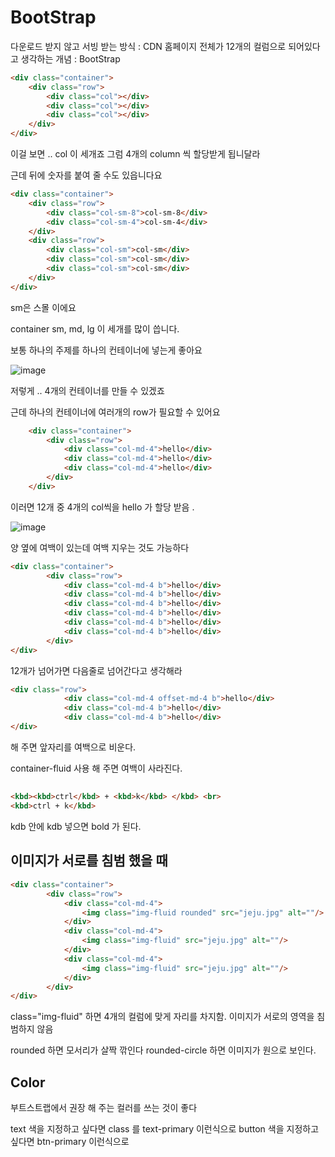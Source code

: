 # BootStrap

다운로드 받지 않고 서빙 받는 방식 : CDN 
홈페이지 전체가 12개의 컬럼으로 되어있다고 생각하는 개념 : BootStrap

```html
<div class="container">
    <div class="row">
        <div class="col"></div>
        <div class="col"></div>
        <div class="col"></div>
    </div>
</div>
```

이걸 보면 .. col 이 세개죠 
그럼 4개의 column 씩 할당받게 됩니달라

근데 뒤에 숫자를 붙여 줄 수도 있읍니다요 

```html
<div class="container">
    <div class="row">
        <div class="col-sm-8">col-sm-8</div>
        <div class="col-sm-4">col-sm-4</div>
    </div>
    <div class="row">
        <div class="col-sm">col-sm</div>
        <div class="col-sm">col-sm</div>
        <div class="col-sm">col-sm</div>
    </div>
</div>
```

sm은 스몰 이에요 

container sm, md, lg 이 세개를 많이 씁니다. 

보통 하나의 주제를 하나의 컨테이너에 넣는게 좋아요 

![image](https://user-images.githubusercontent.com/64348346/159524108-33a31014-a1d8-40df-be0d-1766471e188b.png)

저렇게 .. 4개의 컨테이너를 만들 수 있겠죠 

근데 하나의 컨테이너에 여러개의 row가 필요할 수 있어요 

```html
    <div class="container">
        <div class="row">
            <div class="col-md-4">hello</div>
            <div class="col-md-4">hello</div>
            <div class="col-md-4">hello</div>
        </div>
    </div>
```

이러면 12개 중 4개의 col씩을 hello 가 할당 받음 .


![image](https://user-images.githubusercontent.com/64348346/159524748-60f8bfbc-163e-4255-a2da-c8899df898ef.png)

양 옆에 여백이 있는데 여백 지우는 것도 가능하다

```html
<div class="container">
        <div class="row">
            <div class="col-md-4 b">hello</div>
            <div class="col-md-4 b">hello</div>
            <div class="col-md-4 b">hello</div>
            <div class="col-md-4 b">hello</div>
            <div class="col-md-4 b">hello</div>
            <div class="col-md-4 b">hello</div>
        </div>
</div>
```

12개가 넘어가면 다음줄로 넘어간다고 생각해라 

```html
<div class="row">
            <div class="col-md-4 offset-md-4 b">hello</div>
            <div class="col-md-4 b">hello</div>
            <div class="col-md-4 b">hello</div>
</div>
```

해 주면 앞자리를 여백으로 비운다. 

container-fluid 사용 해 주면 여백이 사라진다. 

## <kdb>
```html
<kbd><kbd>ctrl</kbd> + <kbd>k</kbd> </kbd> <br>
<kbd>ctrl + k</kbd>
```
kdb 안에 kdb 넣으면 bold 가 된다. 

## 이미지가 서로를 침범 했을 때
```html
<div class="container">
        <div class="row">
            <div class="col-md-4">
                <img class="img-fluid rounded" src="jeju.jpg" alt=""/>
            </div>
            <div class="col-md-4">
                <img class="img-fluid" src="jeju.jpg" alt=""/>
            </div>
            <div class="col-md-4">
                <img class="img-fluid" src="jeju.jpg" alt=""/>
            </div>
        </div>
</div>
```

class="img-fluid" 하면 4개의 컬럼에 맞게 자리를 차지함. 이미지가 서로의 영역을 침범하지 않음 

rounded 하면 모서리가 살짝 깎인다
rounded-circle 하면 이미지가 원으로 보인다. 


## Color
부트스트랩에서 권장 해 주는 컬러를 쓰는 것이 좋다

text 색을 지정하고 싶다면 class 를 text-primary 이런식으로 
button 색을 지정하고싶다면 btn-primary 이런식으로 
